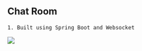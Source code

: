 
## Chat Room 
    1. Built using Spring Boot and Websocket

![](https://cdn-images-1.medium.com/max/2000/1*37WIDoN5qQ48dXRXN20inw.png)

